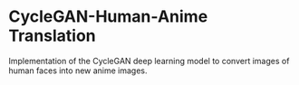 # CycleGAN-Human-Anime Translation
Implementation of the CycleGAN deep learning model to convert images of human faces into new anime images.
